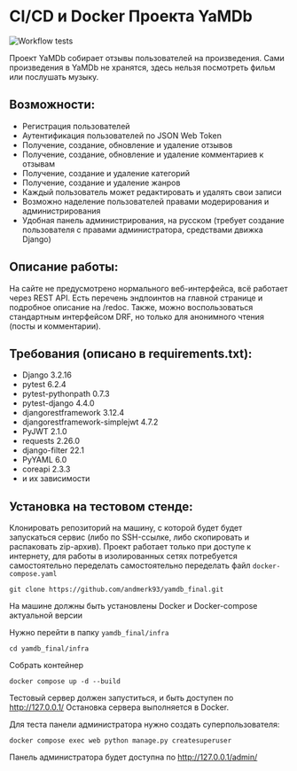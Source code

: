 # CI/CD и Docker Проекта YaMDb

![Workflow tests](https://github.com/andmerk93/yamdb_final/actions/workflows/yamdb_workflow.yml/badge.svg)

Проект YaMDb собирает отзывы пользователей на произведения. Сами произведения в YaMDb не хранятся, здесь нельзя посмотреть фильм или послушать музыку.


## Возможности:
- Регистрация пользователей
- Аутентификация пользователей по JSON Web Token
- Получение, создание, обновление и удаление отзывов
- Получение, создание, обновление и удаление комментариев к отзывам
- Получение, создание и удаление категорий
- Получение, создание и удаление жанров
- Каждый пользователь может редактировать и удалять свои записи
- Возможно наделение пользователей правами модерирования и администрирования
- Удобная панель администрирования, на русском (требует создание пользователя с правами администратора, средствами движка Django)

## Описание работы:
На сайте не предусмотрено нормального веб-интерфейса, всё работает через REST API. Есть перечень эндпоинтов на главной странице и подробное описание на /redoc. Также, можно воспользоваться стандартным интерфейсом DRF, но только для анонимного чтения (посты и комментарии). 

## Требования (описано в requirements.txt):
- Django 3.2.16
- pytest 6.2.4
- pytest-pythonpath 0.7.3
- pytest-django 4.4.0
- djangorestframework 3.12.4
- djangorestframework-simplejwt 4.7.2
- PyJWT 2.1.0
- requests 2.26.0
- django-filter 22.1
- PyYAML 6.0
- coreapi 2.3.3
- и их зависимости

## Установка на тестовом стенде:
Клонировать репозиторий на машину, с которой будет будет запускаться сервис (либо по SSH-ссылке, либо скопировать и распаковать zip-архив). Проект работает только при доступе к интернету, для работы в изолированных сетях потребуется
самостоятельно переделать самостоятельно переделать файл `docker-compose.yaml`

```
git clone https://github.com/andmerk93/yamdb_final.git
```

На машине должны быть установлены Docker и Docker-compose актуальной версии

Нужно перейти в папку `yamdb_final/infra`

```
cd yamdb_final/infra
```

Cобрать контейнер 

```
docker compose up -d --build
```

Тестовый сервер должен запуститься, и быть доступен по http://127.0.0.1/
Остановка сервера выполняется в Docker. 

Для теста панели администратора нужно создать суперпользователя:

```
docker compose exec web python manage.py createsuperuser
```

Панель администратора будет доступна по http://127.0.0.1/admin/